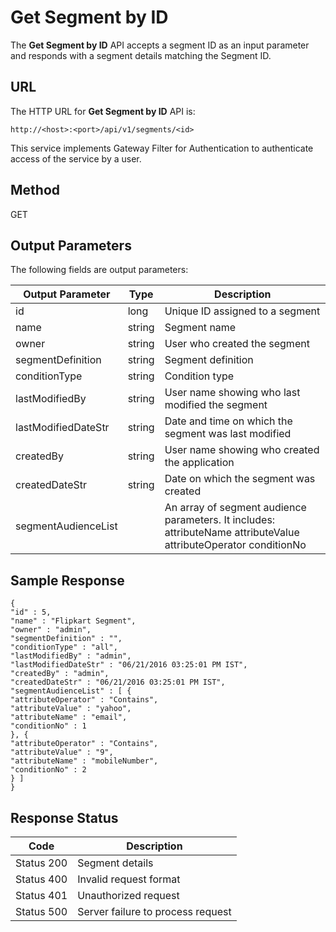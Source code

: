 
# Get Segment by ID

The **Get Segment by ID** API accepts a segment ID as an input parameter and responds with a segment details matching the Segment ID.

## URL

The HTTP URL for **Get Segment by ID** API is:

```
http://<host>:<port>/api/v1/segments/<id>
```

This service implements Gateway Filter for Authentication to authenticate access of the service by a user.

## Method

GET

## Output Parameters

The following fields are output parameters:

| Output Parameter    | Type   | Description                                                                                                      |
| ------------------- | ------ | ---------------------------------------------------------------------------------------------------------------- |
| id                  | long   | Unique ID assigned to a segment                                                                                  |
| name                | string | Segment name                                                                                                     |
| owner               | string | User who created the segment                                                                                     |
| segmentDefinition   | string | Segment definition                                                                                               |
| conditionType       | string | Condition type                                                                                                   |
| lastModifiedBy      | string | User name showing who last modified the segment                                                                  |
| lastModifiedDateStr | string | Date and time on which the segment was last modified                                                             |
| createdBy           | string | User name showing who created the application                                                                    |
| createdDateStr      | string | Date on which the segment was created                                                                            |
| segmentAudienceList |        | An array of segment audience parameters. It includes: attributeName attributeValue attributeOperator conditionNo |

## Sample Response

```
{
"id" : 5,
"name" : "Flipkart Segment",
"owner" : "admin",
"segmentDefinition" : "",
"conditionType" : "all",
"lastModifiedBy" : "admin",
"lastModifiedDateStr" : "06/21/2016 03:25:01 PM IST",
"createdBy" : "admin",
"createdDateStr" : "06/21/2016 03:25:01 PM IST",
"segmentAudienceList" : [ {
"attributeOperator" : "Contains",
"attributeValue" : "yahoo",
"attributeName" : "email",
"conditionNo" : 1
}, {
"attributeOperator" : "Contains",
"attributeValue" : "9",
"attributeName" : "mobileNumber",
"conditionNo" : 2
} ]
}
```

## Response Status

| Code       | Description                       |
| ---------- | --------------------------------- |
| Status 200 | Segment details                   |
| Status 400 | Invalid request format            |
| Status 401 | Unauthorized request              |
| Status 500 | Server failure to process request |

